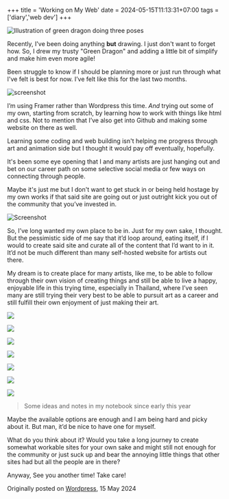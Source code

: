 +++
title = 'Working on My Web'
date = 2024-05-15T11:13:31+07:00
tags = ['diary','web dev']
+++


![Illustration of green dragon doing three poses](ready-get-set-pose.jpg "Ready, Get set, Pose! 📸")

Recently, I've been doing anything **but** drawing. I just don't want to forget how. So, I drew my trusty "Green Dragon" and adding a little bit of simplify and make him even more agile!

Been struggle to know if I should be planning more or just run through what I've felt is best for now. I’ve felt like this for the last two months.

![screenshot](Screenshot-2567-05-15-at-22-7-08.png 'Experiment web creation using Framer')

I’m using Framer rather than Wordpress this time. *And* trying out some of my own, starting from scratch, by learning how to work with things like html and css. Not to mention that I’ve also get into Github and making some website on there as well.

Learning some coding and web building isn't helping me progress through art and animation side but I thought it would pay off eventually, hopefully.

It's been some eye opening that I and many artists are just hanging out and bet on our career path on some selective social media or few ways on connecting through people.

Maybe it's just me but I don't want to get stuck in or being held hostage by my own works if that said site are going out or just outright kick you out of the community that you’ve invested in.

![Screenshot](Screenshot-2567-05-15-at-22-34-15.png 'Sites that I’m using daily (Just being a watcher)')

So, I’ve long wanted my own place to be in. Just for my own sake, I thought. But the pessimistic side of me say that it’d loop around, eating itself, if I would to create said site and curate all of the content that I’d want to in it. It’d not be much different than many self-hosted website for artists out there.

My dream is to create place for many artists, like me, to be able to follow through their own vision of creating things and still be able to live a happy, enjoyable life in this trying time, especially in Thailand, where I’ve seen many are still trying their very best to be able to pursuit art as a career and still fulfill their own enjoyment of just making their art.

![](img20240515_22403172.jpg)

![](img20240515_22405479.jpg)

![](img20240515_22411728.jpg)

![](img20240515_22413982.jpg)

![](img20240515_22420227.jpg)

![](img20240515_22422475.jpg)

![](img20240515_22424824.jpg)

> Some ideas and notes in my notebook since early this year

Maybe the available options are enough and I am being hard and picky about it. But man, it’d be nice to have one for myself.

What do you think about it? Would you take a long journey to create somewhat workable sites for your own sake and might still not enough for the community or just suck up and bear the annoying little things that other sites had but all the people are in there?

Anyway, See you another time! Take care!

Originally posted on [Wordpress](https://naaiintouch.wordpress.com/2024/05/15/ready-get-set-pose-%f0%9f%93%b8/), 15 May 2024
